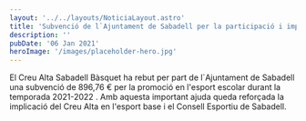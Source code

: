 ```yaml
---
layout: '../../layouts/NoticiaLayout.astro'
title: 'Subvenció de l`Ajuntament de Sabadell per la participació i implicació en l`esport escolar'
description: ''
pubDate: '06 Jan 2021'
heroImage: '/images/placeholder-hero.jpg'
---
```


El Creu Alta Sabadell Bàsquet ha rebut per part de l´Ajuntament de Sabadell una subvenció de 896,76 € per la promoció en l'esport escolar durant la temporada 2021-2022 . Amb aquesta important ajuda queda reforçada la implicació del Creu Alta en l'esport base i el Consell Esportiu de Sabadell.
